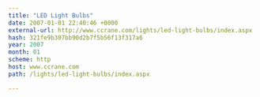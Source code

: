 ```yaml
---
title: "LED Light Bulbs"
date: 2007-01-01 22:40:46 +0000
external-url: http://www.ccrane.com/lights/led-light-bulbs/index.aspx
hash: 321fe9b307bb90d2b7f5b56f13f317a6
year: 2007
month: 01
scheme: http
host: www.ccrane.com
path: /lights/led-light-bulbs/index.aspx

---
```



